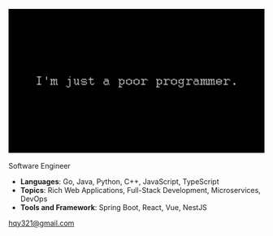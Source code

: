![](./images/i-am-a-programmer.png)

Software Engineer

- **Languages**: Go, Java, Python, C++, JavaScript, TypeScript
- **Topics**: Rich Web Applications, Full-Stack Development, Microservices, DevOps
- **Tools and Framework**: Spring Boot, React, Vue, NestJS

hqy321@gmail.com
